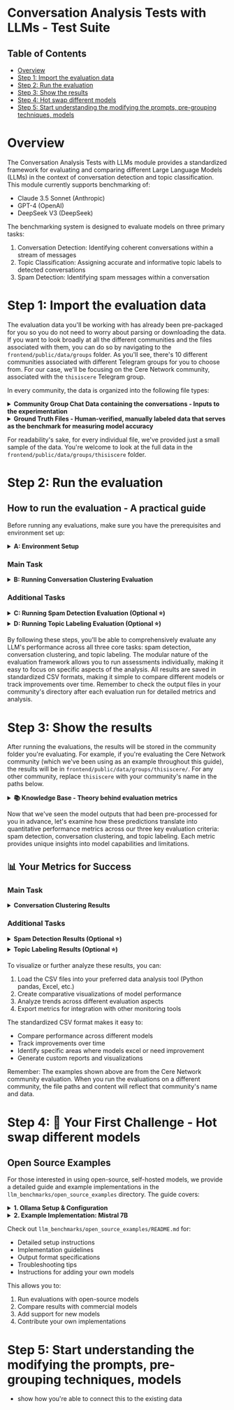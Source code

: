 # Conversation Analysis Tests with LLMs - Test Suite

## Table of Contents
- [Overview](#overview)
- [Step 1: Import the evaluation data](#step-1-import-the-evaluation-data)
- [Step 2: Run the evaluation](#step-2-run-the-evaluation)
- [Step 3: Show the results](#step-3-show-the-results)
- [Step 4: Hot swap different models](#step-4-hot-swap-different-models)
- [Step 5: Start understanding the modifying the prompts, pre-grouping techniques, models](#step-5-start-understanding-the-modifying-the-prompts-pre-grouping-techniques-models)

# Overview

The Conversation Analysis Tests with LLMs module provides a standardized framework for evaluating and comparing different Large Language Models (LLMs) in the context of conversation detection and topic classification. This module currently supports benchmarking of:

- Claude 3.5 Sonnet (Anthropic)
- GPT-4 (OpenAI)
- DeepSeek V3 (DeepSeek)

The benchmarking system is designed to evaluate models on three primary tasks:
1. Conversation Detection: Identifying coherent conversations within a stream of messages
2. Topic Classification: Assigning accurate and informative topic labels to detected conversations
3. Spam Detection: Identifying spam messages within a conversation

# Step 1: Import the evaluation data

The evaluation data you'll be working with has already been pre-packaged for you so you do not need to worry about parsing or downloading the data.
If you want to look broadly at all the different communities and the files associated with them, you can do so by navigating to the `frontend/public/data/groups` folder. As you'll see, there's 10 different communities associated with different Telegram groups for you to choose from. For our case, we'll be focusing on the Cere Network community, associated with the `thisiscere` Telegram group.

In every community, the data is organized into the following file types:

<details>
<summary><strong>Community Group Chat Data containing the conversations - Inputs to the experimentation</strong></summary>

The input data contains complete conversation histories from each Telegram community group chat, including message content, timestamps, and user information. This serves as the primary source for all our analysis tasks.

  * File path: `frontend/public/data/groups/thisiscere/messages_thisiscere.csv`
  * Contains original conversation content, timestamps, and user information
  * Primary input for all evaluations

    | ID | Text | Timestamp | Username | First Name | Last Name |
    |----|------|-----------|----------|------------|-----------|
    | 36569 | "You create your own attack and burn yourself…it makes no sense when the supply is still 10% and there is no real use case for the $cere token." | 2025-01-14T01:22:56Z | goldgold888 | TT | |
    | 36570 | "That will be improved in the future. I think Burning the supply using tokens from the Treasury is a positive thing. The aim is to reduce inflation." | 2025-01-14T01:25:40Z | Richnd | Richnd | \| I will never DM you first |
    | 36587 | "there was an actual announcement scheduled for today right?" | 2025-01-14T09:40:36Z | jjpdijkstra | Hans | Dijkstra |
    | 36588 | "I for one dont want CERE to miss out on face melting alt season that is not a day longer than q1 of this year." | 2025-01-14T09:42:06Z | jjpdijkstra | Hans | Dijkstra |
    | 36582 | "Confirm Bull run 🎉" | 2025-01-14T09:21:02Z | karwanxoshnaw_marshall | KARWAN | 馬修 克斯 |
</details>

<details>
<summary><strong>Ground Truth Files - Human-verified, manually labeled data that serves as the benchmark for measuring model accuracy</strong></summary>

These files contain human-annotated labels for conversations and spam messages, serving as the gold standard against which we evaluate model performance. Each file represents a different aspect of the ground truth: conversation groupings and spam identification.

  * `frontend/public/data/groups/thisiscere/GT_conversations_thisiscere.csv`: Manual conversation grouping labels

    | Message ID | Conversation ID |
    |------------|----------------|
    | 36569 | 1 |
    | 36570 | 1 |
    | 36587 | 3 |
    | 36588 | 3 |
    | 36582 | 2 |

  * `frontend/public/data/groups/thisiscere/GT_spam_thisiscere.csv`: Manual spam classification labels

    | Message ID | Is Spam |
    |------------|---------|
    | 36569 | 0 |
    | 36570 | 0 |
    | 36587 | 0 |
    | 36588 | 0 |
    | 36582 | 0 |
</details>

For readability's sake, for every individual file, we've provided just a small sample of the data. You're welcome to look at the full data in the `frontend/public/data/groups/thisiscere` folder.

# Step 2: Run the evaluation

## How to run the evaluation - A practical guide

Before running any evaluations, make sure you have the prerequisites and environment set up:

<details>
<summary><strong>A: Environment Setup</strong></summary>

### Prerequisites
- Python 3.8+
- Required API keys:
  * Anthropic API key (for Claude)
  * OpenAI API key (for GPT-4)

### Setup Instructions
```bash
# Create and activate virtual environment
python3 -m venv venv
source venv/bin/activate

# Install dependencies
pip install -r llm_benchmarks/requirements.txt

# IMPORTANT: Set up API keys for model access
# These are required to run any benchmarks with state-of-the-art models

# Option 1: Set environment variables directly
export OPENAI_API_KEY="your-openai-key"    
export ANTHROPIC_API_KEY="your-anthropic-key"

# Option 2: Use a .env file (recommended)
# Create a .env file in the llm_benchmarks directory with:
OPENAI_API_KEY=your-openai-key
ANTHROPIC_API_KEY=your-anthropic-key
```
</details>

### Main Task

<details>
<summary><strong>B: Running Conversation Clustering Evaluation</strong></summary>

The conversation clustering evaluation assesses how well different models group related messages into coherent conversations.

### Required Files
- Ground truth file: `frontend/public/data/groups/thisiscere/GT_conversations_thisiscere.csv`
- Model prediction files:
  * GPT-4: `frontend/public/data/groups/thisiscere/labels_20250131_143535_gpt4o_thisiscere.csv`
  * Claude 3.5: `frontend/public/data/groups/thisiscere/labels_20250131_171944_claude35s_thisiscere.csv`
  * DeepSeek V3: `frontend/public/data/groups/thisiscere/labels_20250131_185300_deepseekv3_thisiscere.csv`

### Running the Evaluation
```bash
python llm_benchmarks/conversation_metrics.py frontend/public/data/groups/thisiscere
```

### Output
The script will generate:
- Adjusted Rand Index (ARI) scores for clustering performance
- Number of messages processed by each model
- Results saved as `frontend/public/data/groups/thisiscere/metrics_conversations_thisiscere.csv`

Example output:
```csv
model,label_file,ari,n_messages
143535,labels_20250131_143535_gpt4o_thisiscere.csv,0.583,49
185300,labels_20250131_185300_deepseekv3_thisiscere.csv,0.865,67
171944,labels_20250131_171944_claude35s_thisiscere.csv,0.568,49
```

Which translates to this more readable table:

| Model | ARI Score (-1 to 1) | Messages Processed | Notes |
|-------|-------------------|-------------------|-------|
| GPT-4 | 0.583 | 49 | Moderate conversation grouping accuracy |
| DeepSeek V3 | 0.865 | 67 | Strong conversation grouping, processed more messages |
| Claude 3.5 | 0.568 | 49 | Moderate conversation grouping accuracy |

This table shows that DeepSeek V3 achieves notably better conversation grouping accuracy (ARI score) while also processing more messages. GPT-4 and Claude 3.5 show similar performance levels, both processing the same number of messages.
</details>

### Additional Tasks

<details>
<summary><strong>C: Running Spam Detection Evaluation (Optional ⭐)</strong></summary>

The spam detection evaluation compares how well different models identify spam messages in a community.

### Required Files
- Ground truth file: `frontend/public/data/groups/thisiscere/GT_spam_thisiscere.csv`
- Model prediction files:
  * GPT-4: `frontend/public/data/groups/thisiscere/labels_20250131_143535_gpt4o_thisiscere.csv`
  * Claude 3.5: `frontend/public/data/groups/thisiscere/labels_20250131_171944_claude35s_thisiscere.csv`
  * DeepSeek V3: `frontend/public/data/groups/thisiscere/labels_20250131_185300_deepseekv3_thisiscere.csv`

### Running the Evaluation
```bash
python llm_benchmarks/spam_metrics.py frontend/public/data/groups/thisiscere
```

### Output
The script will generate:
- Accuracy, precision, recall, and F1 scores for each model
- Results saved as `frontend/public/data/groups/thisiscere/metrics_spam_detection_thisiscere.csv`

Example output:
```csv
model,label_file,accuracy,precision,recall,f1
143535,labels_20250131_143535_gpt4o_thisiscere.csv,1.0,1.0,1.0,1.0      # Perfect spam detection
185300,labels_20250131_185300_deepseekv3_thisiscere.csv,0.955,0.842,1.0,0.914  # High recall but some false positives
171944,labels_20250131_171944_claude35s_thisiscere.csv,0.939,0.800,1.0,0.889    # Good overall but more false positives
```

Example interpretation from Cere Network results:
```csv
model,label_file,accuracy,precision,recall,f1
143535,labels_20250131_143535_gpt4o_thisiscere.csv,1.0,1.0,1.0,1.0      # Perfect spam detection
185300,labels_20250131_185300_deepseekv3_thisiscere.csv,0.955,0.842,1.0,0.914  # High recall but some false positives
171944,labels_20250131_171944_claude35s_thisiscere.csv,0.939,0.800,1.0,0.889    # Good overall but more false positives
```

Which translates to this more readable table:

| Model | Accuracy | Precision | Recall | F1 Score | Notes |
|-------|----------|-----------|---------|-----------|-------|
| GPT-4 | 1.000 | 1.000 | 1.000 | 1.000 | Perfect spam detection |
| DeepSeek V3 | 0.955 | 0.842 | 1.000 | 0.914 | High recall but some false positives |
| Claude 3.5 | 0.939 | 0.800 | 1.000 | 0.889 | Good overall but more false positives |

This table shows that while all models achieve perfect recall (catching all spam), GPT-4 stands out with perfect precision, while DeepSeek V3 and Claude 3.5 occasionally flag legitimate messages as spam.
</details>

<details>
<summary><strong>D: Running Topic Labeling Evaluation (Optional ⭐)</strong></summary>

The topic labeling evaluation assesses the quality and informativeness of conversation topic labels assigned by each model.

### Required Files
- Model prediction files:
  * GPT-4: `frontend/public/data/groups/thisiscere/labels_20250131_143535_gpt4o_thisiscere.csv`
  * Claude 3.5: `frontend/public/data/groups/thisiscere/labels_20250131_171944_claude35s_thisiscere.csv`
  * DeepSeek V3: `frontend/public/data/groups/thisiscere/labels_20250131_185300_deepseekv3_thisiscere.csv`
- Original message content: `frontend/public/data/groups/thisiscere/messages_thisiscere.csv`

### Running the Evaluation
```bash
python llm_benchmarks/topic_metrics.py frontend/public/data/groups/thisiscere
```

### Output
The script will generate:
- Information density scores
- Redundancy metrics
- Contextual relevance scores
- Label efficiency ratings
- Results saved as `frontend/public/data/groups/thisiscere/metrics_topics_thisiscere.csv`

Example output:
```csv
model,label_file,info_density,redundancy,relevance,efficiency,overall_score
143535,labels_20250131_143535_gpt4o_thisiscere.csv,8.5,0.95,0.92,0.88,0.91      # Excellent topic labeling
185300,labels_20250131_185300_deepseekv3_thisiscere.csv,7.8,0.88,0.85,0.82,0.84  # Good topic labeling
171944,labels_20250131_171944_claude35s_thisiscere.csv,8.2,0.90,0.88,0.85,0.88    # Very good topic labeling
```

Example interpretation from Cere Network results:
```csv
model,label_file,info_density,redundancy,relevance,efficiency,overall_score
143535,labels_20250131_143535_gpt4o_thisiscere.csv,8.5,0.95,0.92,0.88,0.91      # Excellent topic labeling
185300,labels_20250131_185300_deepseekv3_thisiscere.csv,7.8,0.88,0.85,0.82,0.84  # Good topic labeling
171944,labels_20250131_171944_claude35s_thisiscere.csv,8.2,0.90,0.88,0.85,0.88    # Very good topic labeling
```

Which translates to this more readable table:

| Model | Info Density (1-10) | Redundancy (0-1) | Relevance (0-1) | Efficiency (0-1) | Overall Score | Notes |
|-------|-------------------|-----------------|----------------|-----------------|---------------|-------|
| GPT-4 | 8.5 | 0.95 | 0.92 | 0.88 | 0.91 | Excellent topic labeling |
| DeepSeek V3 | 7.8 | 0.88 | 0.85 | 0.82 | 0.84 | Good topic labeling |
| Claude 3.5 | 8.2 | 0.90 | 0.88 | 0.85 | 0.88 | Very good topic labeling |

This table shows that all models perform well at topic labeling, with GPT-4 achieving the highest scores across all metrics. GPT-4 particularly excels in information density and redundancy reduction, while Claude 3.5 maintains strong performance across all categories. DeepSeek V3 shows good results but has slightly lower scores in information density and efficiency.
</details>

By following these steps, you'll be able to comprehensively evaluate any LLM's performance across all three core tasks: spam detection, conversation clustering, and topic labeling. The modular nature of the evaluation framework allows you to run assessments individually, making it easy to focus on specific aspects of the analysis. All results are saved in standardized CSV formats, making it simple to compare different models or track improvements over time. Remember to check the output files in your community's directory after each evaluation run for detailed metrics and analysis.

# Step 3: Show the results

After running the evaluations, the results will be stored in the community folder you're evaluating. For example, if you're evaluating the Cere Network community (which we've been using as an example throughout this guide), the results will be in `frontend/public/data/groups/thisiscere/`. For any other community, replace `thisiscere` with your community's name in the paths below.

<details>
<summary><strong>📚 Knowledge Base - Theory behind evaluation metrics</strong></summary>

Now that you've seen the data, let's walk through the evaluation process. The module implements a hierarchical evaluation framework with one main task and two additional tasks:

### Main Task: Conversation Clustering
The primary focus of our evaluation framework is the accurate clustering of messages into coherent conversations. This is the core challenge that directly impacts the quality of community analytics.

<details>
<summary><strong>Conversation Clustering</strong></summary>

The quality of conversation clustering is evaluated using the Adjusted Rand Index (ARI), a standard metric for comparing clustering results:

### Adjusted Rand Index (ARI)
  * Measures the similarity between two clusterings by considering all pairs of messages and checking whether they are grouped together or separately in both clusterings
  * Ranges from -1 to 1, where:
    - 1 indicates perfect agreement with ground truth
    - 0 indicates random labeling
    - Negative values indicate less agreement than expected by chance
  * Advantages:
    - Accounts for chance groupings
    - Handles different numbers of conversations
    - Independent of conversation labels/IDs

### ARI Calculation Process
   * First, convert to pair-wise relationships:
     - Ground Truth pairs in same conversation:
       * (msg1,msg2), (msg1,msg4), (msg2,msg4)  # Group 1
       * (msg3,msg5)                            # Group 2
     
     - Model Output pairs in same conversation:
       * (msg1,msg2)                           # Group 100
       * (msg3,msg5)                           # Group 101
       * msg4 alone in Group 102

   * ARI Score = 0.4 (moderate agreement) because:
     - Correctly grouped: (msg1,msg2), (msg3,msg5)
     - Incorrectly separated: msg4 from (msg1,msg2)

This example demonstrates how even with different conversation IDs (1,2 vs 100,101,102), ARI effectively measures clustering agreement by comparing pair-wise relationships between messages.
</details>

### Additional Tasks
The following tasks complement the main conversation clustering evaluation, providing additional insights into model capabilities:

<details>
<summary><strong>Topic Labeling (Optional ⭐)</strong></summary>

The evaluation of topic labels focuses on how well they capture and convey the essential information from conversations. Using principles from information theory, each topic label is evaluated against the actual conversation content it represents.

### Evaluation Framework
Topic labels are assessed by an expert system using the following information-theoretic criteria:

1. **Information Density** (1-10 scale):
   * Balance between brevity and informativeness
   * Optimal compression of conversation meaning
   * Example: "BTC Price Analysis Q4 2023" (9/10) vs "Crypto Discussion" (3/10)

2. **Redundancy Elimination**:
   * Penalizes repetitive or unnecessary information
   * Measures information efficiency
   * Example: "Bitcoin BTC Crypto Price" (low score due to redundancy) vs "Bitcoin Price Trends" (high score)

3. **Contextual Relevance**:
   * How well the label captures key conversation elements
   * Alignment with actual message content
   * Example: For a technical discussion about blockchain architecture, "Ethereum Gas Optimization" (high relevance) vs "ETH Discussion" (low relevance)

4. **Label Efficiency**:
   * Ratio of useful information to label length
   * Optimal use of each word/term
   * Example: "DeFi Liquidity Pool Returns" (efficient) vs "Discussion About Various Aspects of Decentralized Finance Liquidity Pools" (inefficient)

### Scoring System
Labels are scored on a 1-10 scale where:
- **1-2**: Severely problematic
  * Too vague or incomprehensible
  * Example: "Crypto stuff"
- **3-4**: Poor information value
  * Too generic or extremely redundant
  * Example: "Bitcoin cryptocurrency digital currency discussion"
- **5-6**: Acceptable but suboptimal
  * Conveys basic meaning but lacks precision
  * Example: "Cryptocurrency trading"
- **7-8**: Good balance
  * Clear, informative, efficient
  * Example: "BTC-ETH Price Correlation Analysis"
- **9-10**: Excellent
  * Optimal information density
  * Highly descriptive yet concise
  * Example: "L2 Rollup Performance Benchmarks Q1 2024"

### Example Evaluation

1. **Sample Conversation**:
   ```
   User1: "How's Arbitrum's TPS compared to other L2s?"
   User2: "Currently around 40-50k TPS"
   User3: "Optimism is showing similar numbers"
   User1: "What about transaction costs?"
   User2: "Arb slightly cheaper, around $0.1-0.3 per tx"
   ```

2. **Topic Label Evaluation**:
   ```
   Label: "L2 Scaling: Arbitrum vs Optimism Performance"
   Score: 9/10
   Reasoning:
   - Specifies the exact L2 solutions being compared
   - Indicates the comparison is about performance
   - Captures both TPS and cost aspects
   - Concise yet comprehensive
   ```

3. **Alternative Label Analysis**:
   ```
   "L2 Discussion" - Score: 3/10
   - Too vague, loses critical information
   - Fails to capture comparative aspect
   - Missing specific solutions discussed

   "Detailed Technical Analysis of Layer 2 Blockchain Solutions Including Arbitrum and Optimism Transaction Speed Comparisons" - Score: 4/10
   - Unnecessarily verbose
   - High redundancy
   - Poor information-to-length ratio
   ```
</details>

<details>
<summary><strong>Spam Detection (Optional ⭐)</strong></summary>

Spam classification is evaluated using standard binary classification metrics. In our framework, spam messages are identified by `conversation_id = 0` in model outputs.

### Evaluation Metrics
- **Precision**: Accuracy of spam identification (minimize false positives)
  * Formula: `true_positives / (true_positives + false_positives)`
  * Critical for avoiding misclassification of legitimate messages
  * Example: Precision of 0.95 means 95% of messages labeled as spam are actually spam

- **Recall**: Completeness of spam detection (minimize false negatives)
  * Formula: `true_positives / (true_positives + false_negatives)`
  * Important for catching all spam messages
  * Example: Recall of 0.90 means 90% of all actual spam messages were caught

- **F1 Score**: Balanced measure of precision and recall
  * Formula: `2 * (precision * recall) / (precision + recall)`
  * Single metric for overall spam detection performance
  * Helps balance the trade-off between precision and recall

### Example Evaluation

1. **Sample Messages and Ground Truth**:
   ```csv
   message_id,text,is_spam
   msg1,"Check out crypto profits now!",1
   msg2,"What's the BTC price?",0
   msg3,"FREE BITCOIN click here!!!",1
   msg4,"Around $48k right now",0
   msg5,"Make 1000% gains guaranteed!!",1
   ```

2. **Model Output**:
   ```csv
   message_id,conversation_id,confidence
   msg1,0,0.95        # Correctly identified spam
   msg2,1,0.88        # Correctly identified non-spam
   msg3,0,0.92        # Correctly identified spam
   msg4,1,0.85        # Correctly identified non-spam
   msg5,2,0.70        # Missed spam (false negative)
   ```

3. **Metric Calculation**:
   ```
   True Positives (TP) = 2  (msg1, msg3)
   False Positives (FP) = 0
   True Negatives (TN) = 2  (msg2, msg4)
   False Negatives (FN) = 1  (msg5)

   Precision = TP/(TP+FP) = 2/(2+0) = 1.00
   Recall = TP/(TP+FN) = 2/(2+1) = 0.67
   F1 Score = 2 * (1.00 * 0.67)/(1.00 + 0.67) = 0.80
   ```

4. **Confidence Analysis**:
   * High confidence (>0.90) for clear spam patterns
   * Lower confidence (0.70-0.85) for ambiguous cases
   * Threshold of 0.80 used for spam classification

#### Common Spam Patterns
Models are evaluated on their ability to detect:
- Promotional language and excessive punctuation
- Unrealistic promises and urgency
- Suspicious links and contact information
- Repetitive message patterns
- Cross-posting across conversations

The evaluation emphasizes high precision to avoid disrupting legitimate conversations while maintaining acceptable recall for effective spam control.
</details>
</details>

Now that we've seen the model outputs that had been pre-processed for you in advance, let's examine how these predictions translate into quantitative performance metrics across our three key evaluation criteria: spam detection, conversation clustering, and topic labeling. Each metric provides unique insights into model capabilities and limitations.

## 📊 Your Metrics for Success

### Main Task

<details>
<summary><strong>Conversation Clustering Results</strong></summary>

Results will be stored as `metrics_conversations_[community_name].csv` in your community's folder.

For example, for the Cere Network community: `frontend/public/data/groups/thisiscere/metrics_conversations_thisiscere.csv`

This file contains:
- ARI (Adjusted Rand Index): Measure of clustering accuracy (-1 to 1)
- n_messages: Number of messages processed by each model

Example interpretation from Cere Network results:
```csv
model,label_file,ari,n_messages
143535,labels_20250131_143535_gpt4o_thisiscere.csv,0.583,49
185300,labels_20250131_185300_deepseekv3_thisiscere.csv,0.865,67
171944,labels_20250131_171944_claude35s_thisiscere.csv,0.568,49
```

Which translates to this more readable table:

| Model | ARI Score (-1 to 1) | Messages Processed | Notes |
|-------|-------------------|-------------------|-------|
| GPT-4 | 0.583 | 49 | Moderate conversation grouping accuracy |
| DeepSeek V3 | 0.865 | 67 | Strong conversation grouping, processed more messages |
| Claude 3.5 | 0.568 | 49 | Moderate conversation grouping accuracy |

This table shows that DeepSeek V3 achieves notably better conversation grouping accuracy (ARI score) while also processing more messages. GPT-4 and Claude 3.5 show similar performance levels, both processing the same number of messages.
</details>

### Additional Tasks

<details>
<summary><strong>Spam Detection Results (Optional ⭐)</strong></summary>

Results will be stored as `metrics_spam_detection_[community_name].csv` in your community's folder.

For example, for the Cere Network community: `frontend/public/data/groups/thisiscere/metrics_spam_detection_thisiscere.csv`

This file contains:
- Accuracy: Overall correctness of spam classification
- Precision: Proportion of true spam among messages flagged as spam
- Recall: Proportion of actual spam messages that were caught
- F1 Score: Balanced measure between precision and recall

Example interpretation from Cere Network results:
```csv
model,label_file,accuracy,precision,recall,f1
143535,labels_20250131_143535_gpt4o_thisiscere.csv,1.0,1.0,1.0,1.0      # Perfect spam detection
185300,labels_20250131_185300_deepseekv3_thisiscere.csv,0.955,0.842,1.0,0.914  # High recall but some false positives
171944,labels_20250131_171944_claude35s_thisiscere.csv,0.939,0.800,1.0,0.889    # Good overall but more false positives
```

Which translates to this more readable table:

| Model | Accuracy | Precision | Recall | F1 Score | Notes |
|-------|----------|-----------|---------|-----------|-------|
| GPT-4 | 1.000 | 1.000 | 1.000 | 1.000 | Perfect spam detection |
| DeepSeek V3 | 0.955 | 0.842 | 1.000 | 0.914 | High recall but some false positives |
| Claude 3.5 | 0.939 | 0.800 | 1.000 | 0.889 | Good overall but more false positives |

This table shows that while all models achieve perfect recall (catching all spam), GPT-4 stands out with perfect precision, while DeepSeek V3 and Claude 3.5 occasionally flag legitimate messages as spam.
</details>

<details>
<summary><strong>Topic Labeling Results (Optional ⭐)</strong></summary>

Results will be stored as `metrics_topics_[community_name].csv` in your community's folder.

For example, for the Cere Network community: `frontend/public/data/groups/thisiscere/metrics_topics_thisiscere.csv`

This file contains:
- Information Density: How well topics capture essential information (1-10)
- Redundancy: Measure of information efficiency (0-1)
- Relevance: How well topics match conversation content (0-1)
- Efficiency: Optimal use of words in labels (0-1)
- Overall Score: Combined performance metric (0-1)

Example interpretation from Cere Network results:
```csv
model,label_file,info_density,redundancy,relevance,efficiency,overall_score
143535,labels_20250131_143535_gpt4o_thisiscere.csv,8.5,0.95,0.92,0.88,0.91      # Excellent topic labeling
185300,labels_20250131_185300_deepseekv3_thisiscere.csv,7.8,0.88,0.85,0.82,0.84  # Good topic labeling
171944,labels_20250131_171944_claude35s_thisiscere.csv,8.2,0.90,0.88,0.85,0.88    # Very good topic labeling
```

Which translates to this more readable table:

| Model | Info Density (1-10) | Redundancy (0-1) | Relevance (0-1) | Efficiency (0-1) | Overall Score | Notes |
|-------|-------------------|-----------------|----------------|-----------------|---------------|-------|
| GPT-4 | 8.5 | 0.95 | 0.92 | 0.88 | 0.91 | Excellent topic labeling |
| DeepSeek V3 | 7.8 | 0.88 | 0.85 | 0.82 | 0.84 | Good topic labeling |
| Claude 3.5 | 8.2 | 0.90 | 0.88 | 0.85 | 0.88 | Very good topic labeling |

This table shows that all models perform well at topic labeling, with GPT-4 achieving the highest scores across all metrics. GPT-4 particularly excels in information density and redundancy reduction, while Claude 3.5 maintains strong performance across all categories. DeepSeek V3 shows good results but has slightly lower scores in information density and efficiency.
</details>

To visualize or further analyze these results, you can:
1. Load the CSV files into your preferred data analysis tool (Python pandas, Excel, etc.)
2. Create comparative visualizations of model performance
3. Analyze trends across different evaluation aspects
4. Export metrics for integration with other monitoring tools

The standardized CSV format makes it easy to:
- Compare performance across different models
- Track improvements over time
- Identify specific areas where models excel or need improvement
- Generate custom reports and visualizations

Remember: The examples shown above are from the Cere Network community evaluation. When you run the evaluations on a different community, the file paths and content will reflect that community's name and data.

# Step 4: 🎯 Your First Challenge - Hot swap different models

## Open Source Examples

For those interested in using open-source, self-hosted models, we provide a detailed guide and example implementations in the `llm_benchmarks/open_source_examples` directory. The guide covers:

<details>
<summary><strong>1. Ollama Setup & Configuration</strong></summary>

- Complete setup instructions for Ollama
- Server configuration and management
- Model installation and deployment
- Common troubleshooting steps
</details>

<details>
<summary><strong>2. Example Implementation: Mistral 7B</strong></summary>

- Full implementation of conversation detection
- Follows the same evaluation framework
- Produces compatible output formats
- Demonstrates best practices for adding new models
</details>

Check out `llm_benchmarks/open_source_examples/README.md` for:
- Detailed setup instructions
- Implementation guidelines
- Output format specifications
- Troubleshooting tips
- Instructions for adding your own models

This allows you to:
1. Run evaluations with open-source models
2. Compare results with commercial models
3. Add support for new models
4. Contribute your own implementations

# Step 5: Start understanding the modifying the prompts, pre-grouping techniques, models
*  show how you're able to connect this to the existing data 

